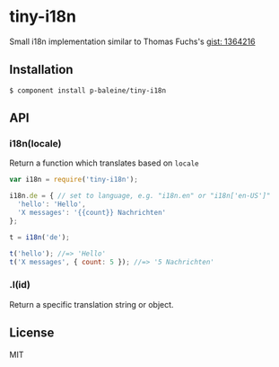 
# tiny-i18n

  Small i18n implementation similar to Thomas Fuchs's [gist: 1364216](https://gist.github.com/1364216)

## Installation

```
$ component install p-baleine/tiny-i18n
```

## API

### i18n(locale)

  Return a function which translates based on `locale`

```js
var i18n = require('tiny-i18n');

i18n.de = { // set to language, e.g. "i18n.en" or "i18n['en-US']"
  'hello': 'Hello',
  'X messages': '{{count}} Nachrichten'
};

t = i18n('de');

t('hello'); //=> 'Hello'
t('X messages', { count: 5 }); //=> '5 Nachrichten'
```

### .l(id)

  Return a specific translation string or object.

## License

  MIT
